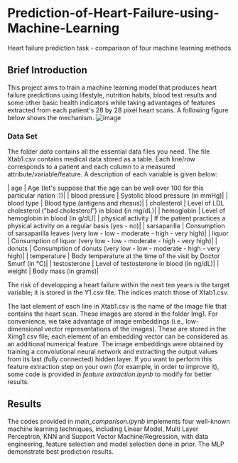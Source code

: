 # Prediction-of-Heart-Failure-using-Machine-Learning
Heart failure prediction task - comparison of four machine learning methods

## Brief Introduction
This project aims to train a machine learning model that produces heart failure predictions using lifestyle, nutrition
habits, blood test results and some other basic health indicators while taking advantages of features extracted from each patient's 28 by 28 pixel heart scans. A following figure below shows the mechanism.
![image](https://github.com/SupermanCaozh/Prediction-of-Heart-Failure-using-Machine-Learning/assets/96049887/8090326a-3310-4723-b171-f74884b4fdf9)

### Data Set
The folder *data* contains all the essential data files you need. The file Xtab1.csv contains medical data stored as a table. Each line/row corresponds to a patient and each column to a measured attribute/variable/feature. A description of each variable is given below:

| age | Age (let's suppose that the age can be well over 100 for this particular nation :))|
| blood pressure | Systolic blood pressure (in mmHg)|
| blood type | Blood type (antigens and rhesus)|
| cholesterol | Level of LDL cholesterol (”bad cholesterol”) in blood (in mg/dL)|
| hemoglobin | Level of hemoglobin in blood (in g/dL)|
| physical activity | If the patient practices a physical activity on a regular basis (yes - no)|
| sarsaparilla | Consumption of sarsaparilla leaves (very low - low - moderate - high - very high)|
| liquor | Consumption of liquor (very low - low - moderate - high - very high)|
| donuts | Consumption of donuts (very low - low - moderate - high - very high)|
| temperature | Body temperature at the time of the visit by Doctor Smurf (in °C)|
| testosterone | Level of testosterone in blood (in ng/dL)|
| weight | Body mass (in grams)|

The risk of developping a heart failure within the next ten years is the target variable; it is stored
in the Y1.csv file. The indices match those of Xtab1.csv.

The last element of each line in Xtab1.csv is the name of the image file that contains the heart scan. These images are stored in the folder Img1. For convenience, we take advantage of image embeddings (i.e., low-dimensional vector representations of the images). These are stored in the Ximg1.csv file; each element of an embedding vector can be considered as an additional numerical feature. The image embeddings were obtained by training a convolutional neural network and extracting the output values from its last (fully connected) hidden layer. If you want to perform this feature extraction step on your own (for example, in order to improve it), some code is provided in *feature extraction.ipynb* to modify for better results. 

## Results
The codes provided in *main_comparison.ipynb* implements four well-known machine learning techniques, including Linear Model, Multi Layer Perceptron, KNN and Support Vector Machine/Regression, with data engineering, feature selection and model selection done in prior. The MLP demonstrate best prediction results.
